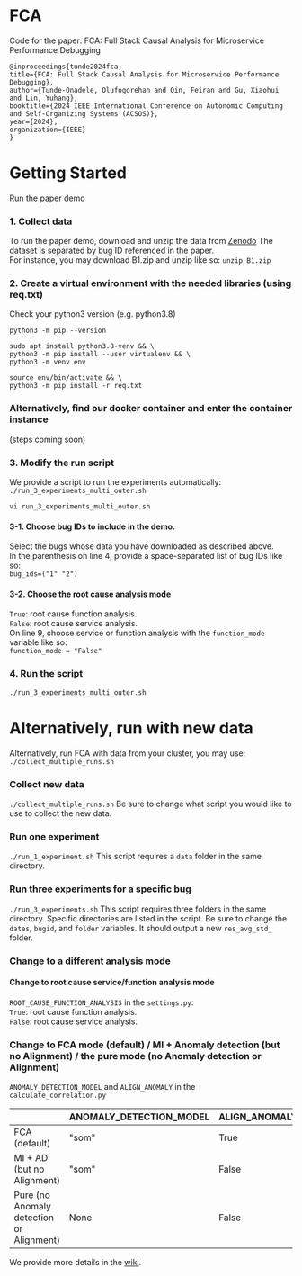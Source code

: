 # FCA
Code for the paper: FCA: Full Stack Causal Analysis for Microservice Performance Debugging

	@inproceedings{tunde2024fca,
	title={FCA: Full Stack Causal Analysis for Microservice Performance Debugging},
	author={Tunde-Onadele, Olufogorehan and Qin, Feiran and Gu, Xiaohui and Lin, Yuhang},
	booktitle={2024 IEEE International Conference on Autonomic Computing and Self-Organizing Systems (ACSOS)},
	year={2024},
	organization={IEEE}
	}

# Getting Started
Run the paper demo
### 1. Collect data
To run the paper demo, download and unzip the data from [Zenodo](https://zenodo.org/uploads/12602272?token=eyJhbGciOiJIUzUxMiJ9.eyJpZCI6IjgxYzIzNTM0LWQ0MzItNDAzOC1hNmZhLWY3OTAzZDNlOWMxNiIsImRhdGEiOnt9LCJyYW5kb20iOiIwZjZhMmRmMGYzZGQzYWJlNjQxODg0OTM1NmQ4MzYwOSJ9.PCbxw2l6IWIoETIkZteCqhtXObniw8yyxNWH8A5xY6RAq-JTD9UlzoZXKc-gx_l5qxus97St47GgfmNQNwCStA)
The dataset is separated by bug ID referenced in the paper.  
For instance, you may download B1.zip and unzip like so: `unzip B1.zip`

### 2. Create a virtual environment with the needed libraries (using req.txt)
Check your python3 version (e.g. python3.8)  
```  
python3 -m pip --version  
```  
```  
sudo apt install python3.8-venv && \  
python3 -m pip install --user virtualenv && \  
python3 -m venv env  
```  
```  
source env/bin/activate && \  
python3 -m pip install -r req.txt  
```
  
### Alternatively, find our docker container and enter the container instance  
(steps coming soon)  

### 3. Modify the run script
We provide a script to run the experiments automatically: `./run_3_experiments_multi_outer.sh`  
```
vi run_3_experiments_multi_outer.sh  
```
#### 3-1. Choose bug IDs to include in the demo. 
Select the bugs whose data you have downloaded as described above.  
In the parenthesis on line 4, provide a space-separated list of bug IDs like so:  
`bug_ids=("1" "2")`  
#### 3-2. Choose the root cause analysis mode  
`True`: root cause function analysis.  
`False`: root cause service analysis.  
On line 9, choose service or function analysis with the `function_mode` variable like so:  
`function_mode = "False"`

### 4. Run the script
```
./run_3_experiments_multi_outer.sh  
```


# Alternatively, run with new data 
Alternatively, run FCA with data from your cluster, you may use:
`./collect_multiple_runs.sh`

### Collect new data
`./collect_multiple_runs.sh`
Be sure to change what script you would like to use to collect the new data.

### Run one experiment
`./run_1_experiment.sh`
This script requires a `data` folder in the same directory.

### Run three experiments for a specific bug
`./run_3_experiments.sh`
This script requires three folders in the same directory. Specific directories are listed in the script. Be sure to change the `dates`, `bugid`, and `folder` variables. It should output a new `res_avg_std_` folder.

### Change to a different analysis mode
#### Change to root cause service/function analysis mode
`ROOT_CAUSE_FUNCTION_ANALYSIS` in the `settings.py`:  
`True`: root cause function analysis.  
`False`: root cause service analysis.

### Change to FCA mode (default) / MI + Anomaly detection (but no Alignment) / the pure mode (no Anomaly detection or Alignment)
`ANOMALY_DETECTION_MODEL` and `ALIGN_ANOMALY` in the `calculate_correlation.py`

|         | ANOMALY_DETECTION_MODEL | ALIGN_ANOMALY |
|---------|-------------------------|---------------|
| FCA (default)    | "som"            | True          |
| MI + AD (but no Alignment) | "som"            | False         |
| Pure (no Anomaly detection or Alignment)    | None                    | False         |

We provide more details in the [wiki](https://github.com/NCSU-DANCE-Research-Group/FCA/wiki). 
